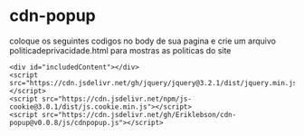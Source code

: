 # cdn-popup

coloque os seguintes codigos no body de sua pagina
e crie um arquivo politicadeprivacidade.html para mostras as politicas do site

```
<div id="includedContent"></div>
<script src="https://cdn.jsdelivr.net/gh/jquery/jquery@3.2.1/dist/jquery.min.js"></script>
<script src="https://cdn.jsdelivr.net/npm/js-cookie@3.0.1/dist/js.cookie.min.js"></script>
<script src="https://cdn.jsdelivr.net/gh/Eriklebson/cdn-popup@v0.0.8/js/cdnpopup.js"></script>
```
